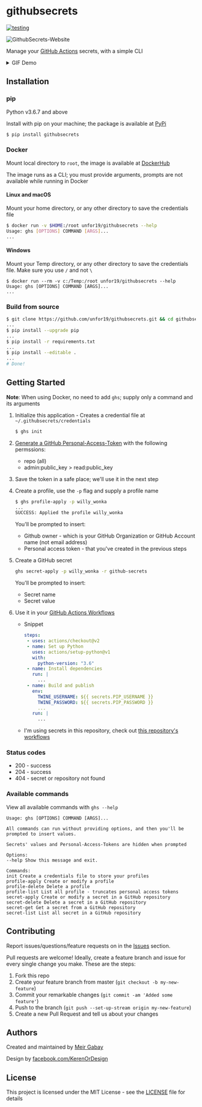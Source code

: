 # githubsecrets

[![testing](https://github.com/unfor19/githubsecrets/workflows/testing/badge.svg)](https://github.com/unfor19/githubsecrets/actions?query=workflow%3Atesting)

![GithubSecrets-Website](https://githubsecrets.s3-eu-west-1.amazonaws.com/githubsecrets-website-gradient.png)

Manage your [GitHub Actions](https://github.com/features/actions) secrets, with a simple CLI

<details><summary>
GIF Demo
</summary>
 
![Usage-Demo](https://githubsecrets.s3-eu-west-1.amazonaws.com/githubsecrets-demo.gif)

</details>

## Installation

### pip

Python v3.6.7 and above

Install with pip on your machine; the package is available at [PyPi](https://pypi.org/project/githubsecrets/)

```bash
$ pip install githubsecrets
```

### Docker

Mount local directory to `root`, the image is available at [DockerHub](https://hub.docker.com/r/unfor19/githubsecrets)

The image runs as a CLI; you must provide arguments, prompts are not available while running in Docker

#### Linux and macOS

Mount your home directory, or any other directory to save the credentials file

```bash
$ docker run -v $HOME:/root unfor19/githubsecrets --help
Usage: ghs [OPTIONS] COMMAND [ARGS]...
...
```

#### Windows

Mount your Temp directory, or any other directory to save the credentials file. Make sure you use `/` and not `\`

```
$ docker run --rm -v c:/Temp:/root unfor19/githubsecrets --help
Usage: ghs [OPTIONS] COMMAND [ARGS]...
...
```

### Build from source

```bash
$ git clone https://github.com/unfor19/githubsecrets.git && cd githubsecrets
...
$ pip install --upgrade pip
...
$ pip install -r requirements.txt
...
$ pip install --editable .
...
# Done!
```

## Getting Started

**Note**: When using Docker, no need to add `ghs`; supply only a command and its arguments

1. Initialize this application - Creates a credential file at `~/.githubsecrets/credentials`

   ```bash
   $ ghs init
   ```

1. [Generate a GitHub Personal-Access-Token](https://github.com/settings/tokens) with the following permssions:

   - repo (all)
   - admin:public_key > read:public_key

1. Save the token in a safe place; we'll use it in the next step

1. Create a profile, use the `-p` flag and supply a profile name

   ```bash
   $ ghs profile-apply -p willy_wonka
   ...
   SUCCESS: Applied the profile willy_wonka
   ```

   You'll be prompted to insert:

   - Github owner - which is your GitHub Organization or GitHub Account name (not email address)
   - Personal access token - that you've created in the previous steps

1. Create a GitHub secret

   ```bash
   ghs secret-apply -p willy_wonka -r github-secrets
   ```

   You'll be prompted to insert:

   - Secret name
   - Secret value
1. Use it in your [GitHub Actions Workflows](https://help.github.com/en/actions/reference/workflow-syntax-for-github-actions)
   - Snippet
     ```yml
     steps:
      - uses: actions/checkout@v2
      - name: Set up Python
        uses: actions/setup-python@v1
        with:
          python-version: "3.6"
      - name: Install dependencies
        run: |
          ...
      - name: Build and publish
        env:
          TWINE_USERNAME: ${{ secrets.PIP_USERNAME }}
          TWINE_PASSWORD: ${{ secrets.PIP_PASSWORD }}
          ...
        run: |
          ...
     ```
   - I'm using secrets in this repository, check out [this repository's workflows](https://github.com/unfor19/githubsecrets/tree/master/.github/workflows)

### Status codes

- 200 - success
- 204 - success
- 404 - secret or repository not found

### Available commands

View all available commands with `ghs --help`

```
Usage: ghs [OPTIONS] COMMAND [ARGS]...

All commands can run without providing options, and then you'll be
prompted to insert values.

Secrets' values and Personal-Access-Tokens are hidden when prompted

Options:
--help Show this message and exit.

Commands:
init Create a credentials file to store your profiles
profile-apply Create or modify a profile
profile-delete Delete a profile
profile-list List all profile - truncates personal access tokens
secret-apply Create or modify a secret in a GitHub repository
secret-delete Delete a secret in a GitHub repository
secret-get Get a secret from a GitHub repository
secret-list List all secret in a GitHub repository
```

## Contributing

Report issues/questions/feature requests on in the [Issues](https://github.com/unfor19/githubsecrets/issues) section.

Pull requests are welcome! Ideally, create a feature branch and issue for every single change you make. These are the steps:

1. Fork this repo
2. Create your feature branch from master (`git checkout -b my-new-feature`)
3. Commit your remarkable changes (`git commit -am 'Added some feature'`)
4. Push to the branch (`git push --set-up-stream origin my-new-feature`)
5. Create a new Pull Request and tell us about your changes

## Authors

Created and maintained by [Meir Gabay](https://github.com/unfor19)

Design by [facebook.com/KerenOrDesign](https://facebook.com/KerenOrDesign)

## License

This project is licensed under the MIT License - see the [LICENSE](https://github.com/unfor19/githubsecrets/blob/master/LICENSE) file for details
